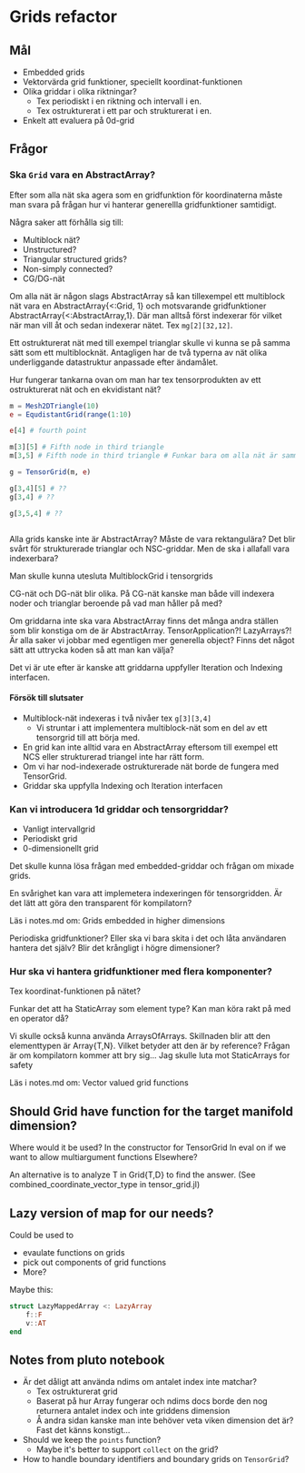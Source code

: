 # Grids refactor

## Mål
  * Embedded grids
  * Vektorvärda grid funktioner, speciellt koordinat-funktionen
  * Olika griddar i olika riktningar?
      * Tex periodiskt i en riktning och intervall i en.
      * Tex ostrukturerat i ett par och strukturerat i en.
  * Enkelt att evaluera på 0d-grid

## Frågor


### Ska `Grid` vara en AbstractArray?
Efter som alla nät ska agera som en gridfunktion för koordinaterna måste man
svara på frågan hur vi hanterar generellla gridfunktioner samtidigt.

Några saker att förhålla sig till:
  - Multiblock nät?
  - Unstructured?
  - Triangular structured grids?
  - Non-simply connected?
  - CG/DG-nät


Om alla nät är någon slags AbstractArray så kan tillexempel ett multiblock nät vara en AbstractArray{<:Grid, 1} och motsvarande gridfunktioner AbstractArray{<:AbstractArray,1}.
Där man alltså först indexerar för vilket när man vill åt och sedan indexerar nätet. Tex `mg[2][32,12]`.

Ett ostrukturerat nät med till exempel trianglar skulle vi kunna se på samma sätt som ett multiblocknät. Antagligen har de två typerna av nät olika underliggande datastruktur anpassade efter ändamålet.

Hur fungerar tankarna ovan om man har tex tensorprodukten av ett ostrukturerat nät och en ekvidistant nät?
```julia
m = Mesh2DTriangle(10)
e = EqudistantGrid(range(1:10)

e[4] # fourth point

m[3][5] # Fifth node in third triangle
m[3,5] # Fifth node in third triangle # Funkar bara om alla nät är samma, (stämmer inte i mb-fallet)

g = TensorGrid(m, e)

g[3,4][5] # ??
g[3,4] # ??

g[3,5,4] # ??



```

Alla grids kanske inte är AbstractArray? Måste de vara rektangulära? Det blir svårt för strukturerade trianglar och NSC-griddar. Men de ska i allafall vara indexerbara?

Man skulle kunna utesluta MultiblockGrid i tensorgrids

CG-nät och DG-nät blir olika.
På CG-nät kanske man både vill indexera noder och trianglar beroende på vad man håller på med?


Om griddarna inte ska vara AbstractArray finns det många andra ställen som blir konstiga om de är AbstractArray. TensorApplication?! LazyArrays?! Är alla saker vi jobbar med egentligen mer generella object? Finns det något sätt att uttrycka koden så att man kan välja?


Det vi är ute efter är kanske att griddarna uppfyller Iteration och Indexing interfacen.

#### Försök till slutsater
 * Multiblock-nät indexeras i två nivåer tex `g[3][3,4]`
     * Vi struntar i att implementera multiblock-nät som en del av ett tensorgrid till att börja med.
 * En grid kan inte alltid vara en AbstractArray eftersom till exempel ett NCS eller strukturerad triangel inte har rätt form.
 * Om vi har nod-indexerade ostrukturerade nät borde de fungera med TensorGrid.
 * Griddar ska uppfylla Indexing och Iteration interfacen

### Kan vi introducera 1d griddar och tensorgriddar?
  * Vanligt intervallgrid
  * Periodiskt grid
  * 0-dimensionellt grid

Det skulle kunna lösa frågan med embedded-griddar
och frågan om mixade grids.

En svårighet kan vara att implemetera indexeringen för tensorgridden. Är det
lätt att göra den transparent för kompilatorn?

Läs i notes.md om: Grids embedded in higher dimensions

Periodiska gridfunktioner? Eller ska vi bara skita i det och låta användaren
hantera det själv? Blir det krångligt i högre dimensioner?


### Hur ska vi hantera gridfunktioner med flera komponenter?
Tex koordinat-funktionen på nätet?

Funkar det att ha StaticArray som element type?
    Kan man köra rakt på med en operator då?

Vi skulle också kunna använda ArraysOfArrays. Skillnaden blir att den elementtypen är Array{T,N}. Vilket betyder att den är by reference?
    Frågan är om kompilatorn kommer att bry sig... Jag skulle luta mot StaticArrays for safety

Läs i notes.md om: Vector valued grid functions

## Should Grid have function for the target manifold dimension?
Where would it be used?
    In the constructor for TensorGrid
    In eval on if we want to allow multiargument functions
    Elsewhere?

An alternative is to analyze T in Grid{T,D} to find the answer. (See combined_coordinate_vector_type in tensor_grid.jl)

## Lazy version of map for our needs?
Could be used to
 * evaulate functions on grids
 * pick out components of grid functions
 * More?

Maybe this:
```julia
struct LazyMappedArray <: LazyArray
    f::F
    v::AT
end
```

## Notes from pluto notebook
- Är det dåligt att använda ndims om antalet index inte matchar?
   - Tex ostrukturerat grid
   - Baserat på hur Array fungerar och ndims docs borde den nog returnera
     antalet index och inte griddens dimension
   - Å andra sidan kanske man inte behöver veta viken dimension det är? Fast det känns konstigt...
- Should we keep the `points` function?
   - Maybe it's better to support `collect` on the grid?
- How to handle boundary identifiers and boundary grids on `TensorGrid`?


